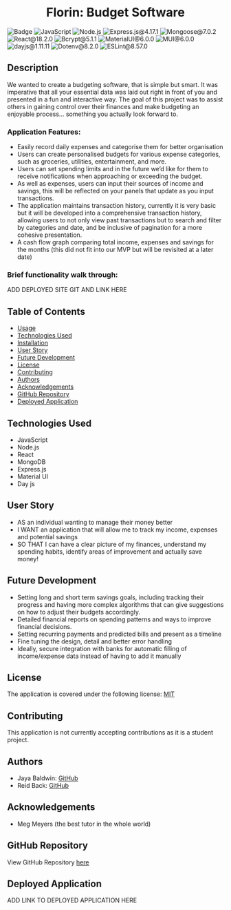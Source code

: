 <br>
  <h1 align="center">Florin: Budget Software</h1>
  
![Badge](https://img.shields.io/badge/License-MIT-yellow.svg) ![JavaScript](https://img.shields.io/badge/JavaScript-red) ![Node.js](https://img.shields.io/badge/Node.js-blue) ![Express.js@4.17.1](https://img.shields.io/badge/Express.js@4.17.1-lightgreen) ![Mongoose@7.0.2](https://img.shields.io/badge/Mongoose@7.0.2-green) ![React@18.2.0](https://img.shields.io/badge/React@18.2.0-pink) ![Bcrypt@5.1.1](https://img.shields.io/badge/Bcrypt@5.0.0-yellow) ![MaterialUI@6.0.0](https://img.shields.io/badge/MaterialUI@6.0.0-red) ![MUI@6.0.0](https://img.shields.io/badge/MUI@6.0.0-purple) ![dayjs@1.11.11](https://img.shields.io/badge/dayjs@1.11.11-green) ![Dotenv@8.2.0](https://img.shields.io/badge/Dotenv@8.2.0-blue) ![ESLint@8.57.0](https://img.shields.io/badge/ESLint@8.57.0-lavender)

## Description
We wanted to create a budgeting software, that is simple but smart. It was imperative that all your essential data was laid out right in front of you and presented in a fun and interactive way. The goal of this project was to assist others in gaining control over their finances and make budgeting an enjoyable process… something you actually look forward to. 

### Application Features:
- Easily record daily expenses and categorise them for better organisation
- Users can create personalised budgets for various expense categories, such as groceries, utilities, entertainment, and more.
- Users can set spending limits and in the future we’d like for them to receive notifications when approaching or exceeding the budget.
- As well as expenses, users can input their sources of income and savings, this will be reflected on your panels that update as you input transactions.
- The application maintains transaction history, currently it is very basic but it will be developed into a comprehensive transaction history, allowing users to not only view past transactions but to search and filter by categories and date, and be inclusive of pagination for a more cohesive presentation.
- A cash flow graph comparing total income, expenses and savings for the months (this did not fit into our MVP but will be revisited at a later date)

### Brief functionality walk through:
ADD DEPLOYED SITE GIT AND LINK HERE

## Table of Contents

- [Usage](#usage)
- [Technologies Used](#technologies-used)
- [Installation](#installation)
- [User Story](#user-story)
- [Future Development](#future-development)
- [License](#license)
- [Contributing](#contributing)
- [Authors](#authors)
- [Acknowledgements](#Acknowledgements)
- [GitHub Repository](#github-repository)
- [Deployed Application](#deployed-application)

## Technologies Used
- JavaScript
- Node.js
- React
- MongoDB
- Express.js
- Material UI
- Day js

## User Story
- AS an individual wanting to manage their money better
- I WANT an application that will allow me to track my income, expenses and potential savings
- SO THAT I can have a clear picture of my finances, understand my spending habits, identify areas of improvement and actually save money!

## Future Development
- Setting long and short term savings goals, including tracking their progress and having more complex algorithms that can give suggestions on how to adjust their budgets accordingly.
- Detailed financial reports on spending patterns and ways to improve financial decisions.
- Setting recurring payments and predicted bills and present as a timeline
- Fine tuning the design, detail and better error handling
- Ideally, secure integration with banks for automatic filling of income/expense data instead of having to add it manually

## License
The application is covered under the following license: [MIT](https://opensource.org/licenses/MIT)

## Contributing
This application is not currently accepting contributions as it is a student project.

## Authors
- Jaya Baldwin: [GitHub](https://github.com/jayabaldwin)
- Reid Back: [GitHub](https://github.com/Nuclearreid)

## Acknowledgements
- Meg Meyers (the best tutor in the whole world)

## GitHub Repository
View GitHub Repository [here](https://github.com/jayabaldwin/budget-app)

## Deployed Application
ADD LINK TO DEPLOYED APPLICATION HERE
